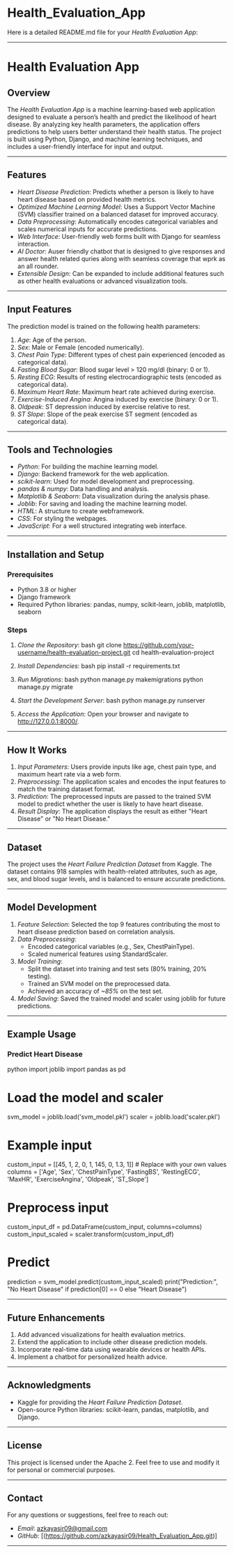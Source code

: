 # Health_Evaluation_App
 
Here is a detailed README.md file for your *Health Evaluation App*:

---

# Health Evaluation App

## Overview
The *Health Evaluation App* is a machine learning-based web application designed to evaluate a person’s health and predict the likelihood of heart disease. By analyzing key health parameters, the application offers predictions to help users better understand their health status. The project is built using Python, Django, and machine learning techniques, and includes a user-friendly interface for input and output.

---

## Features
- *Heart Disease Prediction*: Predicts whether a person is likely to have heart disease based on provided health metrics.
- *Optimized Machine Learning Model*: Uses a Support Vector Machine (SVM) classifier trained on a balanced dataset for improved accuracy.
- *Data Preprocessing*: Automatically encodes categorical variables and scales numerical inputs for accurate predictions.
- *Web Interface*: User-friendly web forms built with Django for seamless interaction.
- *AI Doctor*: Auser friendly chatbot that is designed to give responses and answer health related quries along with seamless coverage that wprk as an all rounder.
- *Extensible Design*: Can be expanded to include additional features such as other health evaluations or advanced visualization tools.

---

## Input Features
The prediction model is trained on the following health parameters:
1. *Age*: Age of the person.
2. *Sex*: Male or Female (encoded numerically).
3. *Chest Pain Type*: Different types of chest pain experienced (encoded as categorical data).
4. *Fasting Blood Sugar*: Blood sugar level > 120 mg/dl (binary: 0 or 1).
5. *Resting ECG*: Results of resting electrocardiographic tests (encoded as categorical data).
6. *Maximum Heart Rate*: Maximum heart rate achieved during exercise.
7. *Exercise-Induced Angina*: Angina induced by exercise (binary: 0 or 1).
8. *Oldpeak*: ST depression induced by exercise relative to rest.
9. *ST Slope*: Slope of the peak exercise ST segment (encoded as categorical data).

---

## Tools and Technologies
- *Python*: For building the machine learning model.
- *Django*: Backend framework for the web application.
- *scikit-learn*: Used for model development and preprocessing.
- *pandas & numpy*: Data handling and analysis.
- *Matplotlib & Seaborn*: Data visualization during the analysis phase.
- *Joblib*: For saving and loading the machine learning model.
- *HTML*: A structure to create webframework.
- *CSS*: For styling the webpages.
- *JavaScript*: For a well structured integrating web interface.

---

## Installation and Setup

### Prerequisites
- Python 3.8 or higher
- Django framework
- Required Python libraries: pandas, numpy, scikit-learn, joblib, matplotlib, seaborn

### Steps
1. *Clone the Repository*:
   bash
   git clone https://github.com/your-username/health-evaluation-project.git
   cd health-evaluation-project
   

2. *Install Dependencies*:
   bash
   pip install -r requirements.txt
   

3. *Run Migrations*:
   bash
   python manage.py makemigrations
   python manage.py migrate
   

4. *Start the Development Server*:
   bash
   python manage.py runserver
   

5. *Access the Application*:
   Open your browser and navigate to http://127.0.0.1:8000/.

---

## How It Works

1. *Input Parameters*: Users provide inputs like age, chest pain type, and maximum heart rate via a web form.
2. *Preprocessing*: The application scales and encodes the input features to match the training dataset format.
3. *Prediction*: The preprocessed inputs are passed to the trained SVM model to predict whether the user is likely to have heart disease.
4. *Result Display*: The application displays the result as either "Heart Disease" or "No Heart Disease."

---

## Dataset
The project uses the *Heart Failure Prediction Dataset* from Kaggle. The dataset contains 918 samples with health-related attributes, such as age, sex, and blood sugar levels, and is balanced to ensure accurate predictions.

---

## Model Development
1. *Feature Selection*: Selected the top 9 features contributing the most to heart disease prediction based on correlation analysis.
2. *Data Preprocessing*:
   - Encoded categorical variables (e.g., Sex, ChestPainType).
   - Scaled numerical features using StandardScaler.
3. *Model Training*:
   - Split the dataset into training and test sets (80% training, 20% testing).
   - Trained an SVM model on the preprocessed data.
   - Achieved an accuracy of *~85%* on the test set.
4. *Model Saving*: Saved the trained model and scaler using joblib for future predictions.

---

## Example Usage
### Predict Heart Disease
python
import joblib
import pandas as pd

# Load the model and scaler
svm_model = joblib.load('svm_model.pkl')
scaler = joblib.load('scaler.pkl')

# Example input
custom_input = [[45, 1, 2, 0, 1, 145, 0, 1.3, 1]]  # Replace with your own values
columns = ['Age', 'Sex', 'ChestPainType', 'FastingBS', 'RestingECG', 'MaxHR', 'ExerciseAngina', 'Oldpeak', 'ST_Slope']

# Preprocess input
custom_input_df = pd.DataFrame(custom_input, columns=columns)
custom_input_scaled = scaler.transform(custom_input_df)

# Predict
prediction = svm_model.predict(custom_input_scaled)
print("Prediction:", "No Heart Disease" if prediction[0] == 0 else "Heart Disease")


---

## Future Enhancements
1. Add advanced visualizations for health evaluation metrics.
2. Extend the application to include other disease prediction models.
3. Incorporate real-time data using wearable devices or health APIs.
4. Implement a chatbot for personalized health advice.

---

## Acknowledgments
- Kaggle for providing the *Heart Failure Prediction Dataset*.
- Open-source Python libraries: scikit-learn, pandas, matplotlib, and Django.

---

## License
This project is licensed under the Apache 2. Feel free to use and modify it for personal or commercial purposes.

---

## Contact
For any questions or suggestions, feel free to reach out:

- *Email*: azkayasir09@gmail.com
- *GitHub*: [(https://github.com/azkayasir09/Health_Evaluation_App.git)]

---
